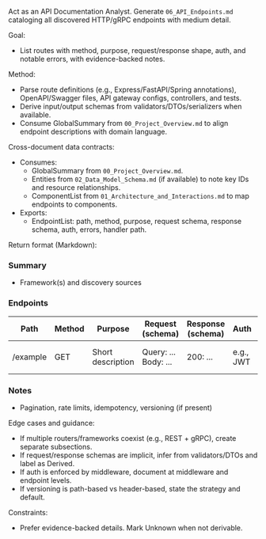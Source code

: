 Act as an API Documentation Analyst. Generate `06_API_Endpoints.md` cataloging all discovered HTTP/gRPC endpoints with medium detail.

Goal:
- List routes with method, purpose, request/response shape, auth, and notable errors, with evidence-backed notes.

Method:
- Parse route definitions (e.g., Express/FastAPI/Spring annotations), OpenAPI/Swagger files, API gateway configs, controllers, and tests.
- Derive input/output schemas from validators/DTOs/serializers when available.
- Consume GlobalSummary from `00_Project_Overview.md` to align endpoint descriptions with domain language.

Cross-document data contracts:
- Consumes:
  - GlobalSummary from `00_Project_Overview.md`.
  - Entities from `02_Data_Model_Schema.md` (if available) to note key IDs and resource relationships.
  - ComponentList from `01_Architecture_and_Interactions.md` to map endpoints to components.
- Exports:
  - EndpointList: path, method, purpose, request schema, response schema, auth, errors, handler path.

Return format (Markdown):
### Summary
- Framework(s) and discovery sources

### Endpoints
| Path | Method | Purpose | Request (schema) | Response (schema) | Auth | Errors |
|---|---|---|---|---|---|---|
| /example | GET | Short description | Query: ... Body: ... | 200: ... | e.g., JWT | 400, 401, 404 |

### Notes
- Pagination, rate limits, idempotency, versioning (if present)

Edge cases and guidance:
- If multiple routers/frameworks coexist (e.g., REST + gRPC), create separate subsections.
- If request/response schemas are implicit, infer from validators/DTOs and label as Derived.
- If auth is enforced by middleware, document at middleware and endpoint levels.
- If versioning is path-based vs header-based, state the strategy and default.

Constraints:
- Prefer evidence-backed details. Mark Unknown when not derivable.

